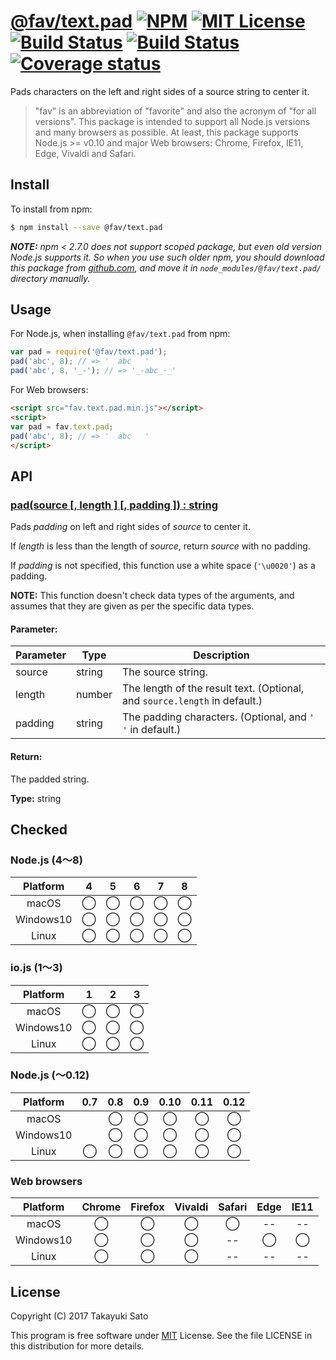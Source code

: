 # [@fav/text.pad][repo-url] [![NPM][npm-img]][npm-url] [![MIT License][mit-img]][mit-url] [![Build Status][travis-img]][travis-url] [![Build Status][appveyor-img]][appveyor-url] [![Coverage status][coverage-img]][coverage-url]

Pads characters on the left and right sides of a source string to center it.

> "fav" is an abbreviation of "favorite" and also the acronym of "for all versions".
> This package is intended to support all Node.js versions and many browsers as possible.
> At least, this package supports Node.js >= v0.10 and major Web browsers: Chrome, Firefox, IE11, Edge, Vivaldi and Safari.


## Install

To install from npm:

```sh
$ npm install --save @fav/text.pad
```

***NOTE:*** *npm < 2.7.0 does not support scoped package, but even old version Node.js supports it. So when you use such older npm, you should download this package from [github.com][repo-url], and move it in `node_modules/@fav/text.pad/` directory manually.*


## Usage

For Node.js, when installing `@fav/text.pad` from npm:

```js
var pad = require('@fav/text.pad');
pad('abc', 8); // => '  abc   '
pad('abc', 8, '_-'); // => '_-abc_-_'
```

For Web browsers:

```html
<script src="fav.text.pad.min.js"></script>
<script>
var pad = fav.text.pad;
pad('abc', 8); // => '  abc   '
</script>
```


## API

### <u>pad(source [, length ] [, padding ]) : string</u>

Pads *padding* on left and right sides of *source* to center it.

If *length* is less than the length of *source*, return *source* with no padding.

If *padding* is not specified, this function use a white space (`'\u0020'`) as a padding.

**NOTE:** This function doesn't check data types of the arguments, and assumes that they are given as per the specific data types.


#### Parameter:

| Parameter |  Type  | Description                      |
|-----------|--------|----------------------------------|
| source    | string | The source string.               |
| length    | number | The length of the result text. (Optional, and `source.length` in default.) |
| padding   | string | The padding characters. (Optional, and `' '` in default.) |

#### Return:

The padded string.

**Type:** string


## Checked                                                                      

### Node.js (4〜8)

| Platform  |   4    |   5    |   6    |   7    |   8    |
|:---------:|:------:|:------:|:------:|:------:|:------:|
| macOS     |&#x25ef;|&#x25ef;|&#x25ef;|&#x25ef;|&#x25ef;|
| Windows10 |&#x25ef;|&#x25ef;|&#x25ef;|&#x25ef;|&#x25ef;|
| Linux     |&#x25ef;|&#x25ef;|&#x25ef;|&#x25ef;|&#x25ef;|

### io.js (1〜3)

| Platform  |   1    |   2    |   3    |
|:---------:|:------:|:------:|:------:|
| macOS     |&#x25ef;|&#x25ef;|&#x25ef;|
| Windows10 |&#x25ef;|&#x25ef;|&#x25ef;|
| Linux     |&#x25ef;|&#x25ef;|&#x25ef;|

### Node.js (〜0.12)

| Platform  |  0.7   |  0.8   |  0.9   |  0.10  |  0.11  |  0.12  |
|:---------:|:------:|:------:|:------:|:------:|:------:|:------:|
| macOS     |        |&#x25ef;|&#x25ef;|&#x25ef;|&#x25ef;|&#x25ef;|
| Windows10 |        |&#x25ef;|&#x25ef;|&#x25ef;|&#x25ef;|&#x25ef;|
| Linux     |&#x25ef;|&#x25ef;|&#x25ef;|&#x25ef;|&#x25ef;|&#x25ef;|

### Web browsers

| Platform  | Chrome | Firefox | Vivaldi | Safari |  Edge  | IE11   |
|:---------:|:------:|:-------:|:-------:|:------:|:------:|:------:|
| macOS     |&#x25ef;|&#x25ef; |&#x25ef; |&#x25ef;|   --   |   --   |
| Windows10 |&#x25ef;|&#x25ef; |&#x25ef; |   --   |&#x25ef;|&#x25ef;|
| Linux     |&#x25ef;|&#x25ef; |&#x25ef; |   --   |   --   |   --   |


## License

Copyright (C) 2017 Takayuki Sato

This program is free software under [MIT][mit-url] License.
See the file LICENSE in this distribution for more details.

[repo-url]: https://github.com/sttk/fav-text.pad/
[npm-img]: https://img.shields.io/badge/npm-v1.0.0-blue.svg
[npm-url]: https://www.npmjs.com/package/@fav/text.pad
[mit-img]: https://img.shields.io/badge/license-MIT-green.svg
[mit-url]: https://opensource.org/licenses/MIT
[travis-img]: https://travis-ci.org/sttk/fav-text.pad.svg?branch=master
[travis-url]: https://travis-ci.org/sttk/fav-text.pad
[appveyor-img]: https://ci.appveyor.com/api/projects/status/github/sttk/fav-text.pad?branch=master&svg=true
[appveyor-url]: https://ci.appveyor.com/project/sttk/fav-text-pad
[coverage-img]: https://coveralls.io/repos/github/sttk/fav-text.pad/badge.svg?branch=master
[coverage-url]: https://coveralls.io/github/sttk/fav-text.pad?branch=master
